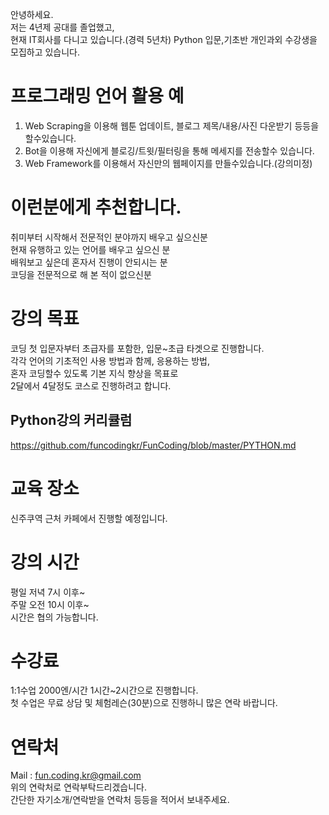 안녕하세요.  
저는 4년제 공대를 졸업했고,  
현재 IT회사를 다니고 있습니다.(경력 5년차)
Python 입문,기초반 개인과외 수강생을 모집하고 있습니다.

# 프로그래밍 언어 활용 예
1. Web Scraping을 이용해 웹툰 업데이트, 블로그 제목/내용/사진 다운받기 등등을 할수있습니다.
2. Bot을 이용해 자신에게 블로깅/트윗/필터링을 통해 메세지를 전송할수 있습니다.
3. Web Framework를 이용해서 자신만의 웹페이지를 만들수있습니다.(강의미정)

# 이런분에게 추천합니다.
취미부터 시작해서 전문적인 분야까지 배우고 싶으신분  
현재 유행하고 있는 언어를 배우고 싶으신 분  
배워보고 싶은데 혼자서 진행이 안되시는 분  
코딩을 전문적으로 해 본 적이 없으신분  

# 강의 목표
코딩 첫 입문자부터 초급자를 포함한, 입문~초급 타겟으로 진행합니다.  
각각 언어의 기초적인 사용 방법과 함께, 응용하는 방법,  
혼자 코딩할수 있도록 기본 지식 향상을 목표로  
2달에서 4달정도 코스로 진행하려고 합니다.  

## Python강의 커리큘럼
https://github.com/funcodingkr/FunCoding/blob/master/PYTHON.md

# 교육 장소
신주쿠역 근처 카페에서 진행할 예정입니다.  

# 강의 시간
평일 저녁 7시 이후~  
주말 오전 10시 이후~  
시간은 협의 가능합니다.

# 수강료
1:1수업 2000엔/시간 1시간~2시간으로 진행합니다.  
첫 수업은 무료 상담 및 체험레슨(30분)으로 진행하니 많은 연락 바랍니다.

# 연락처
Mail : fun.coding.kr@gmail.com  
위의 연락처로 연락부탁드리겠습니다.  
간단한 자기소개/연락받을 연락처 등등을 적어서 보내주세요.
